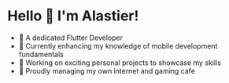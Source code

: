 # Hello :wave: I'm Alastier!
  - :dart: A dedicated Flutter Developer
  - :mechanical_arm: Currently enhancing my knowledge of mobile development fundamentals
  - :rocket: Working on exciting personal projects to showcase my skills
  - :milky_way: Proudly managing my own internet and gaming cafe
  
